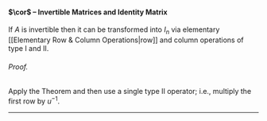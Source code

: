 #### $\cor$ – Invertible Matrices and Identity Matrix
If $A$ is invertible then it can be transformed into $I_n$ via elementary [[Elementary Row & Column Operations|row]] and column operations of type I and II.

###### *Proof.* 
Apply the Theorem and then use a single type II operator; i.e., multiply the first row by $u^{-1}$. 
***